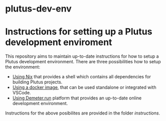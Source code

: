 # plutus-dev-env

# Instructions for setting up a Plutus development enviroment 

This repository aims to maintain up-to-date instructions for how to setup a Plutus development environment. There are three possibilities how to setup the environment: 
* [Using Nix](https://github.com/LukaKurnjek/plutus-dev-env/blob/main/instructions/using-nix.md) that provides a shell which contains all dependencies for building Plutus projects.
* [Using a docker image](https://github.com/LukaKurnjek/plutus-dev-env/blob/main/instructions/using-docker.md), that can be used standalone or integrated with VSCode. 
* [Using Demeter.run](https://github.com/LukaKurnjek/plutus-dev-env/blob/main/instructions/using-demeter-run.md) platform that provides an up-to-date online development environment. 

Instructions for the above posibilites are provided in the folder *instructions*. 

